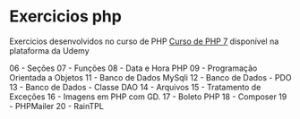 # Exercicios php

Exercicios desenvolvidos no curso de PHP [Curso de PHP 7](https://www.udemy.com/curso-completo-de-php-7/) disponível na plataforma da Udemy



06 - Seções
07 - Funções
08 - Data e Hora PHP
09 - Programação Orientada a Objetos
11 - Banco de Dados MySqli
12 - Banco de Dados - PDO 
13 - Banco de Dados - Classe DAO
14 - Arquivos
15 - Tratamento de Exceções
16 - Imagens em PHP com GD.
17 - Boleto PHP
18 - Composer
19 - PHPMailer
20 - RainTPL

